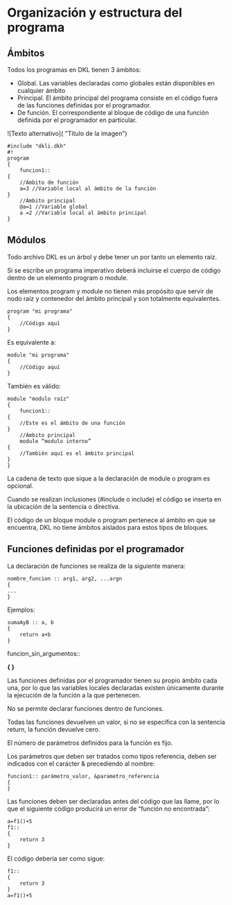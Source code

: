 # Organización y estructura del programa

## Ámbitos

Todos los programas en DKL tienen 3 ámbitos:

- Global. Las variables declaradas como globales están disponibles en cualquier ámbito
- Principal. El ámbito principal del programa consiste en el código fuera de las funciones definidas por el programador.
- De función. El correspondiente al bloque de código de una función definida por el programador en particular.

![Texto alternativo]( "Título de la imagen")

```DKL
#include "dkli.dkh"
#!
program
{
	funcion1::
{
	//Ámbito de función
	a=3 //Variable local al ámbito de la función
}
	//Ámbito principal
	@a=1 //Variable global
	a =2 //Variable local al ámbito principal
}
```
## Módulos

Todo archivo DKL es un árbol y debe tener un por tanto un elemento raíz.

Si se escribe un programa imperativo deberá incluirse el cuerpo de código dentro de un elemento program o module.

Los elementos program y module no tienen más propósito que servir de nodo raíz y contenedor del ámbito principal y son totalmente equivalentes.

```DKL
program "mi programa"
{
	//Código aquí
}
```

Es equivalente a:

```DKL
module "mi programa"
{
	//Código aquí
}
```

También es válido:

```DKL
module "modulo raíz"
{
	funcion1::
{
	//Este es el ámbito de una función
}
	//Ámbito principal
	module “modulo interno”
{
	//También aquí es el ámbito principal
}
}
```

La cadena de texto que sique a la declaración de module o program es opcional.

Cuando se realizan inclusiones (#include o include) el código se inserta en la ubicación de la sentencia o directiva.

El código de un bloque module o program pertenece al ámbito en que se encuentra, DKL no tiene ámbitos aislados para estos tipos de bloques.

## Funciones definidas por el programador

La declaración de funciones se realiza de la siguiente manera:

```DKL
nombre_funcion :: arg1, arg2, ...argn	
{
...
}
```

Ejemplos:

```DKL
sumaAyB :: a, b
{
	return a+b
}
```

funcion_sin_argumentos::

**{       }**

Las funciones definidas por el programador tienen su propio ámbito cada una, por lo que las variables locales declaradas existen únicamente durante la ejecución de la función a la que pertenecen.

No se permite declarar funciones dentro de funciones.

Todas las funciones devuelven un valor, si no se especifica con la sentencia return, la función devuelve cero.

El número de parámetros definidos para la función es fijo.

Los parámetros que deben ser tratados como tipos referencia, deben ser indicados con el carácter & precediendo al nombre:

```DKL
funcion1:: parámetro_valor, &parametro_referencia
{
}
```

Las funciones deben ser declaradas antes del código que las llame, por lo que el siguiente código producirá un error de “función no encontrada”:

```DKL
a=f1()+5
f1::
{
	return 3
}
```

El código debería ser como sigue:

```DKL
f1::
{
	return 3
}
a=f1()+5
```
